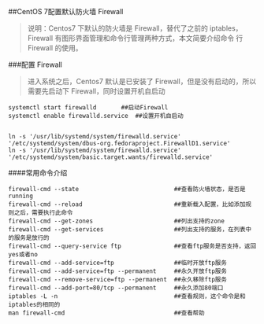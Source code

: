 ##CentOS 7配置默认防火墙 Firewall
>说明：Centos7 下默认的防火墙是 Firewall，替代了之前的 iptables，Firewall 有图形界面管理和命令行管理两种方式，本文简要介绍命令 行Firewall 的使用。

###配置 Firewall

>进入系统之后，Centos7 默认是已安装了 Firewall，但是没有启动的，所以需要先启动下 Firewall，同时设置开机自启动

    systemctl start firewalld       ##启动Firewall
    systemctl enable firewalld.service  ##设置开机自启动
     

    ln -s '/usr/lib/systemd/system/firewalld.service' '/etc/systemd/system/dbus-org.fedoraproject.FirewallD1.service'
    ln -s '/usr/lib/systemd/system/firewalld.service' '/etc/systemd/system/basic.target.wants/firewalld.service'
####常用命令介绍

    firewall-cmd --state                           ##查看防火墙状态，是否是running
    firewall-cmd --reload                          ##重新载入配置，比如添加规则之后，需要执行此命令
    firewall-cmd --get-zones                       ##列出支持的zone
    firewall-cmd --get-services                    ##列出支持的服务，在列表中的服务是放行的
    firewall-cmd --query-service ftp               ##查看ftp服务是否支持，返回yes或者no
    firewall-cmd --add-service=ftp                 ##临时开放ftp服务
    firewall-cmd --add-service=ftp --permanent     ##永久开放ftp服务
    firewall-cmd --remove-service=ftp --permanent  ##永久移除ftp服务
    firewall-cmd --add-port=80/tcp --permanent     ##永久添加80端口 
    iptables -L -n                                 ##查看规则，这个命令是和iptables的相同的
    man firewall-cmd                               ##查看帮助

